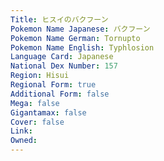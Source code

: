 ```yaml
---
﻿Title: ヒスイのバクフーン
Pokemon Name Japanese: バクフーン
Pokemon Name German: Tornupto
Pokemon Name English: Typhlosion
Language Card: Japanese
National Dex Number: 157
Region: Hisui
Regional Form: true
Additional Form: false
Mega: false
Gigantamax: false
Cover: false
Link: 
Owned: 
---
```

